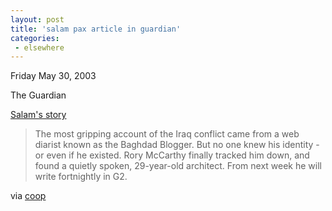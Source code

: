 ```yaml
---
layout: post
title: 'salam pax article in guardian'
categories:
 - elsewhere
---
```



Friday May 30, 2003

The Guardian



<a href="http://media.guardian.co.uk/newmedia/story/0,7496,966935,00.html">Salam's story</a><blockquote>The most gripping account of the Iraq conflict came from a web diarist known as the Baghdad Blogger. But no one knew his identity - or even if he existed. Rory McCarthy finally tracked him down, and found a quietly spoken, 29-year-old architect. From next week he will write fortnightly in G2.</blockquote>via <a href="http://jordoncooper.com">coop</a>


		



		
